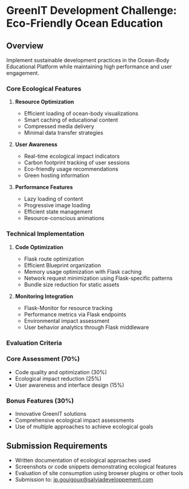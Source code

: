 # GreenIT Development Challenge: Eco-Friendly Ocean Education

## Overview
Implement sustainable development practices in the Ocean-Body Educational Platform while maintaining high performance and user engagement.

### Core Ecological Features

1. **Resource Optimization**
   - Efficient loading of ocean-body visualizations
   - Smart caching of educational content
   - Compressed media delivery
   - Minimal data transfer strategies

2. **User Awareness**
   - Real-time ecological impact indicators
   - Carbon footprint tracking of user sessions
   - Eco-friendly usage recommendations
   - Green hosting information

3. **Performance Features**
   - Lazy loading of content
   - Progressive image loading
   - Efficient state management
   - Resource-conscious animations

### Technical Implementation

1. **Code Optimization**
   - Flask route optimization
   - Efficient Blueprint organization
   - Memory usage optimization with Flask caching
   - Network request minimization using Flask-specific patterns
   - Bundle size reduction for static assets

2. **Monitoring Integration**
   - Flask-Monitor for resource tracking
   - Performance metrics via Flask endpoints
   - Environmental impact assessment
   - User behavior analytics through Flask middleware

### Evaluation Criteria

### Core Assessment (70%)
- Code quality and optimization (30%)
- Ecological impact reduction (25%)
- User awareness and interface design (15%)

### Bonus Features (30%)
- Innovative GreenIT solutions
- Comprehensive ecological impact assessments
- Use of multiple approaches to achieve ecological goals

## Submission Requirements
- Written documentation of ecological approaches used
- Screenshots or code snippets demonstrating ecological features
- Evaluation of site consumption using browser plugins or other tools
- Submission to: jp.gouigoux@salviadeveloppement.com
